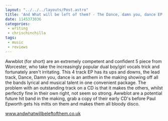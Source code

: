 ```yaml
---
layout: "../../../layouts/Post.astro"
title: 'And What will be left of them? - The Dance, damn you, dance EP'
date: 1145373036
categories:
 - writing
 - chrischinchilla
tags: 
 - music 
 - reviews
---
```


Awwblot (for short) are an extremely competent and confident 5 piece from Worcester, who take the increasingly popular dual boy/girl vocals trick and fortunately aren't irritating. This 4 track EP has its ups and downs, the lead track, Dance, Damn you, dance is an anthem in the making showing off all the bands lyrical and musical talent in one convenient package. The problem with an outstanding track on a CD is that it makes the others, whilst perfectly fine in their own right, not seem so strong. Awwblot are a potential future hit band in the making, grab a copy of their early CD's before Paul Epworth gets his mitts on them and makes them all bloody disco.

<a href='https://www.andwhatwillbeleftofthem.co.uk' target='_blank'>www.andwhatwillbeleftofthem.co.uk</a>
